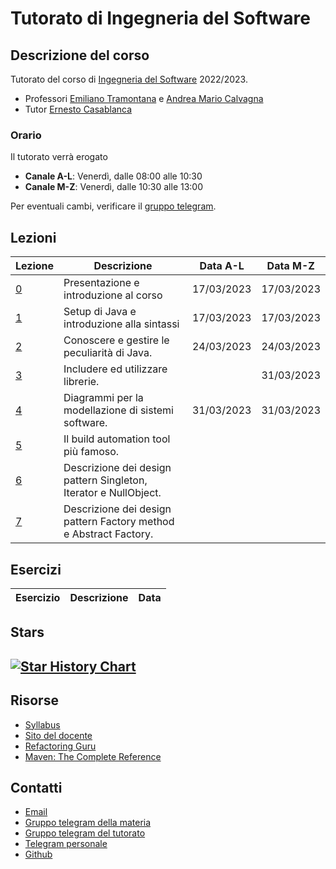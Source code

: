 # Tutorato di Ingegneria del Software

<!-- New section -->

## Descrizione del corso

Tutorato del corso di [Ingegneria del Software](https://web.dmi.unict.it/corsi/l-31/insegnamenti?seuid=609219B7-63E2-417A-BDFD-A86B9856BAF1) 2022/2023.

- Professori [Emiliano Tramontana](https://web.dmi.unict.it/docenti/emiliano.alessio.tramontana) e [Andrea Mario Calvagna](https://web.dmi.unict.it/docenti/andrea.calvagna)
- Tutor [Ernesto Casablanca](https://github.com/TendTo)

<!-- New subsection -->

### Orario

Il tutorato verrà erogato

- **Canale A-L**: Venerdì, dalle 08:00 alle 10:30
- **Canale M-Z**: Venerdì, dalle 10:30 alle 13:00

Per eventuali cambi, verificare il [gruppo telegram](https://t.me/+VgP5Dogke9phOTY0).

<!-- New section -->

## Lezioni

<div class="scrollable">

| Lezione                                                                                                         | Descrizione                                                       | Data A-L   | Data M-Z   |
| --------------------------------------------------------------------------------------------------------------- | ----------------------------------------------------------------- | ---------- | ---------- |
| [0](https://tendto.github.io/Tutorato-Ingegneria-del-Software/lezioni/0-Introduzione)                           | Presentazione e introduzione al corso                             | 17/03/2023 | 17/03/2023 |
| [1](https://tendto.github.io/Tutorato-Ingegneria-del-Software/lezioni/1-Java)                                   | Setup di Java e introduzione alla sintassi                        | 17/03/2023 | 17/03/2023 |
| [2](https://tendto.github.io/Tutorato-Ingegneria-del-Software/lezioni/2-Programmare%20in%20Java)                | Conoscere e gestire le peculiarità di Java.                       | 24/03/2023 | 24/03/2023 |
| [3](https://tendto.github.io/Tutorato-Ingegneria-del-Software/lezioni/3-Sulle%20spalle%20dei%20giganti)         | Includere ed utilizzare librerie.                                 |            | 31/03/2023 |
| [4](https://tendto.github.io/Tutorato-Ingegneria-del-Software/lezioni/4-UML)                                    | Diagrammi per la modellazione di sistemi software.                | 31/03/2023 | 31/03/2023 |
| [5](https://tendto.github.io/Tutorato-Ingegneria-del-Software/lezioni/5-Maven)                                  | Il build automation tool più famoso.                              |            |            |
| [6](https://tendto.github.io/Tutorato-Ingegneria-del-Software/lezioni/6-Singleton,%20Iterator,%20NullObject)    | Descrizione dei design pattern Singleton, Iterator e NullObject.  |            |            |
| [7](https://tendto.github.io/Tutorato-Ingegneria-del-Software/lezioni/7-Factory%20Method,%20Abstract%20Factory) | Descrizione dei design pattern Factory method e Abstract Factory. |            |            |

</div>

<!-- New section -->

## Esercizi

| Esercizio | Descrizione | Data |
| --------- | ----------- | ---- |

<!-- New section -->

## Stars

## [![Star History Chart](https://api.star-history.com/svg?repos=TendTo/Tutorato-Ingegneria-del-Software&type=Date)](https://star-history.com/#TendTo/Tutorato-Ingegneria-del-Software&Date)

<!-- New section -->

## Risorse

- [Syllabus](https://web.dmi.unict.it/corsi/l-31/insegnamenti?seuid=609219B7-63E2-417A-BDFD-A86B9856BAF1)
- [Sito del docente](https://www.dmi.unict.it/tramonta/se/ingegneria-software.html)
- [Refactoring Guru](https://refactoring.guru/design-patterns/catalog)
- [Maven: The Complete Reference](https://books.sonatype.com/mvnref-book/reference/index.html)

<!-- New section -->

## Contatti

- [Email](mailto:casablancaernesto@gmail.com)
- [Gruppo telegram della materia](https://t.me/+CBrlIVk9UxA4dL45yDiKOg)
- [Gruppo telegram del tutorato](https://t.me/+VgP5Dogke9phOTY0)
- [Telegram personale](https://t.me/TendTo)
- [Github](https://github.com/TendTo)
